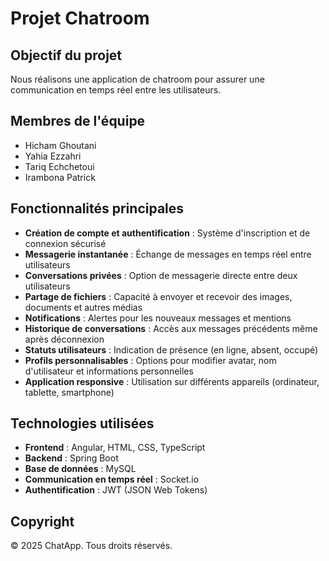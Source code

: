 # Projet Chatroom

## Objectif du projet
Nous réalisons une application de chatroom pour assurer une communication en temps réel entre les utilisateurs.

## Membres de l'équipe
- Hicham Ghoutani
- Yahia Ezzahri
- Tariq Echchetoui
- Irambona Patrick

## Fonctionnalités principales
- **Création de compte et authentification** : Système d'inscription et de connexion sécurisé
- **Messagerie instantanée** : Échange de messages en temps réel entre utilisateurs
- **Conversations privées** : Option de messagerie directe entre deux utilisateurs
- **Partage de fichiers** : Capacité à envoyer et recevoir des images, documents et autres médias
- **Notifications** : Alertes pour les nouveaux messages et mentions
- **Historique de conversations** : Accès aux messages précédents même après déconnexion
- **Statuts utilisateurs** : Indication de présence (en ligne, absent, occupé)
- **Profils personnalisables** : Options pour modifier avatar, nom d'utilisateur et informations personnelles
- **Application responsive** : Utilisation sur différents appareils (ordinateur, tablette, smartphone)

## Technologies utilisées
- **Frontend** : Angular, HTML, CSS, TypeScript
- **Backend** : Spring Boot
- **Base de données** : MySQL
- **Communication en temps réel** : Socket.io
- **Authentification** : JWT (JSON Web Tokens)

## Copyright
&copy; 2025 ChatApp. Tous droits réservés.

